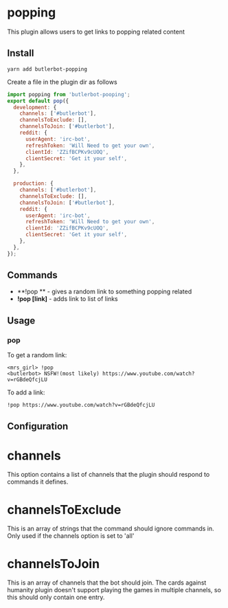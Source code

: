 # popping

This plugin allows users to get links to popping related content

## Install

```
yarn add butlerbot-popping
```

Create a file in the plugin dir as follows

```js
import popping from 'butlerbot-pooping';
export default pop({
  development: {
    channels: ['#butlerbot'],
    channelsToExclude: [],
    channelsToJoin: ['#butlerbot'],
    reddit: {
      userAgent: 'irc-bot',
      refreshToken: 'Will Need to get your own',
      clientId: 'ZZifBCPKv9cUOQ',
      clientSecret: 'Get it your self',
    },
  },

  production: {
    channels: ['#butlerbot'],
    channelsToExclude: [],
    channelsToJoin: ['#butlerbot'],
    reddit: {
      userAgent: 'irc-bot',
      refreshToken: 'Will Need to get your own',
      clientId: 'ZZifBCPKv9cUOQ',
      clientSecret: 'Get it your self',
    },
  },
});
```
## Commands
- **!pop ** - gives a random link to something popping related
- **!pop [link]** - adds link to list of links

## Usage
### pop
To get a random link:

```
<mrs_girl> !pop
<butlerbot> NSFW!(most likely) https://www.youtube.com/watch?v=rGBdeQfcjLU
```

To add a link:

```
!pop https://www.youtube.com/watch?v=rGBdeQfcjLU
```

## Configuration
# channels
This option contains a list of channels that the plugin should respond to commands it defines.

# channelsToExclude
This is an array of strings that the command should ignore commands in. Only used if the channels option is set to 'all'

# channelsToJoin
This is an array of channels that the bot should join. The cards against humanity plugin doesn't support playing the games in multiple channels, so this should only contain one entry.
